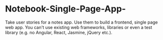 # Notebook-Single-Page-App-
Take user stories for a notes app. Use them to build a frontend, single page web app.  You can't use existing web frameworks, libraries or even a test library (e.g. no Angular, React, Jasmine, jQuery etc.).
